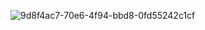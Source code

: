 ![9d8f4ac7-70e6-4f94-bbd8-0fd55242c1cf](https://github.com/capicodev2/medisync/assets/43945112/16433c1c-b8f3-4a8d-9cfc-cccca718e281)
